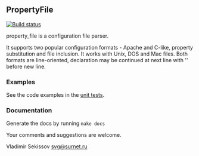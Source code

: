 ## PropertyFile

[![Build status](https://travis-ci.org/mawuli-ypa/property_file.svg?branch=master "Build status")](https://travis-ci.org/mawuli-ypa/property_file)


property_file is a configuration file parser.

It supports two popular configuration formats - Apache and C-like,
property substitution and file inclusion. It works with Unix, DOS and
Mac files. Both formats are line-oriented, declaration may be
continued at next line with '\' before new line.

### Examples

See the code examples in the [unit tests](test/property_file_tests.erl]).

### Documentation

Generate the docs by running ```make docs```


Your comments and suggestions are welcome.

Vladimir Sekissov
svg@surnet.ru
